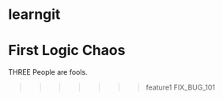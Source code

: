 # learngit

First 
  Logic Chaos  
=======
  THREE People are fools.  
>>>>>>> feature1
  FIX_BUG_101
